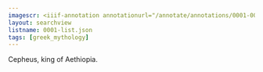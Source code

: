 ```yaml
---
imagescr: <iiif-annotation annotationurl="/annotate/annotations/0001-007.json" styling="image_only:true"></iiif-annotation>
layout: searchview
listname: 0001-list.json
tags: [greek_mythology]
---
```

Cepheus, king of Aethiopia.